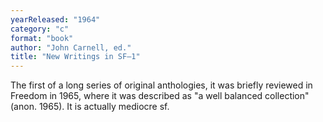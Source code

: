```yaml
---
yearReleased: "1964"
category: "c"
format: "book"
author: "John Carnell, ed."
title: "New Writings in SF–1"
---
```

The first of a long series of original anthologies, it was  briefly reviewed in Freedom in 1965, where it was described as "a well  balanced collection" (anon. 1965). It is actually mediocre sf.
 